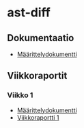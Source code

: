 # ast-diff

## Dokumentaatio

- [Määrittelydokumentti](docs/maarittelydokumentti.md)

## Viikkoraportit

### Viikko 1

- [Määrittelydokumentti](docs/maarittelydokumentti.md)
- [Viikkoraportti 1](docs/viikko1.md)

